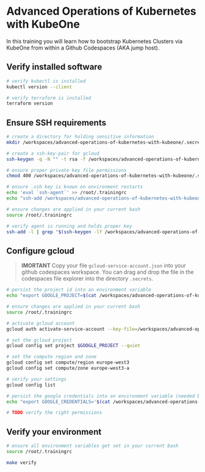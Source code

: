 # Advanced Operations of Kubernetes with KubeOne

In this training you will learn how to bootstrap Kubernetes Clusters via KubeOne from within a Github Codespaces (AKA jump host).

## Verify installed software

```bash
# verify kubectl is installed
kubectl version --client

# verify terraform is installed
terraform version
```

## Ensure SSH requirements

```bash
# create a directory for holding sensitive information
mkdir /workspaces/advanced-operations-of-kubernetes-with-kubeone/.secrets

# create a ssh-key-pair for gcloud
ssh-keygen -q -N "" -t rsa -f /workspaces/advanced-operations-of-kubernetes-with-kubeone/.secrets/google_compute_engine -C root

# ensure proper private key file permissions
chmod 400 /workspaces/advanced-operations-of-kubernetes-with-kubeone/.secrets/google_compute_engine

# ensure .ssh key is known on environment restarts
echo 'eval `ssh-agent`' >> /root/.trainingrc
echo "ssh-add /workspaces/advanced-operations-of-kubernetes-with-kubeone/.secrets/google_compute_engine" >> /root/.trainingrc

# ensure changes are applied in your current bash
source /root/.trainingrc

# verify agent is running and holds proper key
ssh-add -l | grep "$(ssh-keygen -lf /workspaces/advanced-operations-of-kubernetes-with-kubeone/.secrets/google_compute_engine)"
```

## Configure gcloud

> **IMORTANT**
> Copy your file `gcloud-service-account.json` into your github codespaces workspace.
> You can drag and drop the file in the codespaces file explorer into the directory `.secrets`.

```bash
# persist the project id into an environment variable
echo "export GOOGLE_PROJECT=$(cat /workspaces/advanced-operations-of-kubernetes-with-kubeone/.secrets/gcloud-service-account.json | jq .project_id)" >> /root/.trainingrc

# ensure changes are applied in your current bash
source /root/.trainingrc

# activate gcloud account
gcloud auth activate-service-account --key-file=/workspaces/advanced-operations-of-kubernetes-with-kubeone/.secrets/gcloud-service-account.json

# set the gcloud project
gcloud config set project $GOOGLE_PROJECT --quiet

# set the compute region and zone
gcloud config set compute/region europe-west3
gcloud config set compute/zone europe-west3-a

# verify your settings
gcloud config list

# persist the google credentials into an environment variable (needed by terraform and k1)
echo "export GOOGLE_CREDENTIALS='$(cat /workspaces/advanced-operations-of-kubernetes-with-kubeone/.secrets/gcloud-service-account.json)'" >> /root/.trainingrc

# TODO verify the right permissions
```

## Verify your environment

```bash
# ensure all environment variables get set in your current bash
source /root/.trainingrc

make verify
```

<!-- TODO -->
<!-- 
### Authorization

* roles/compute.admin
* roles/iam.serviceAccountUser

### Authentication

File `gcloud-service-account.json`

```json
{
  "type": "service_account",
  "project_id": "<PROJECT-ID>",
  "private_key_id": "<PRIVATE-KEY-ID>",
  "private_key": "<PRIVATE-KEY>",
  "client_email": "<NAME>@<PROJECT-ID>.iam.gserviceaccount.com",
  "client_id": "<CLIENT-ID>",
  "auth_uri": "https://accounts.google.com/o/oauth2/auth",
  "token_uri": "https://oauth2.googleapis.com/token",
  "auth_provider_x509_cert_url": "https://www.googleapis.com/oauth2/v1/certs",
  "client_x509_cert_url": "<CLIENT-X509-CERT-URL>",
  "universe_domain": "googleapis.com"
}
```

```bash
gcloud iam service-accounts create k1-service-account
gcloud iam service-accounts list

export GCP_SERVICE_ACCOUNT_ID=$(gcloud iam service-accounts list --format='value(email)' --filter='email~k1-service-account.*')
# e.g.: k1-service-account@student-XX-project.iam.gserviceaccount.com

# for avoiding problem with Google Cloud Shell on reconnects we persist this value also into our .trainingrc file
echo "export GCP_SERVICE_ACCOUNT_ID=$GCP_SERVICE_ACCOUNT_ID" >> $TRAINING_DIR/.trainingrc

gcloud projects add-iam-policy-binding $GCP_PROJECT_ID --member serviceAccount:$GCP_SERVICE_ACCOUNT_ID --role='roles/compute.admin'
gcloud projects add-iam-policy-binding $GCP_PROJECT_ID --member serviceAccount:$GCP_SERVICE_ACCOUNT_ID --role='roles/iam.serviceAccountUser'

# TODO make consistent with training-infra
gcloud projects add-iam-policy-binding $GCP_PROJECT_ID --member serviceAccount:$GCP_SERVICE_ACCOUNT_ID --role='roles/viewer'
gcloud projects add-iam-policy-binding $GCP_PROJECT_ID --member serviceAccount:$GCP_SERVICE_ACCOUNT_ID --role='roles/storage.admin'

mkdir -p ./.secrets && cd ./.secrets
gcloud iam service-accounts keys create --iam-account $GCP_SERVICE_ACCOUNT_ID k8c-cluster-provisioner-sa-key.json

echo "export GOOGLE_CREDENTIALS='$(cat ./k8c-cluster-provisioner-sa-key.json)'" >> $TRAINING_DIR/.trainingrc
``` 
-->
